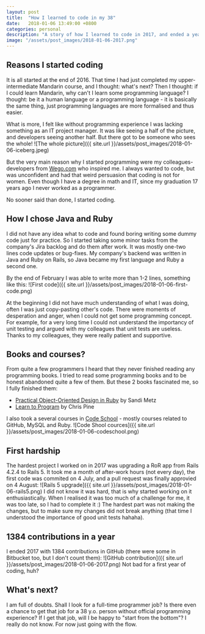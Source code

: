 ```yaml
---
layout: post
title:  "How I learned to code in my 38"
date:   2018-01-06 13:49:00 +0800
categories: personal
description: "A story of how I learned to code in 2017, and ended a year with 1384 GitHub contributions"
image: "/assets/post_images/2018-01-06-2017.png"
---
```


## Reasons I started coding
It is all started at the end of 2016. That time I had just completed my upper-intermediate Mandarin course, and I thought: what's next? Then I thought: if I could learn Mandarin, why can't I learn some programming language? I thought: be it a human language or a programming language - it is basically the same thing, just programming languages are more formalised and thus easier.

What is more, I felt like without programming experience I was lacking something as an IT project manager. It was like seeing a half of the picture, and developers seeing another half. But there got to be someone who sees the whole!
![The whole picture]({{ site.url }}/assets/post_images/2018-01-06-iceberg.jpeg)

But the very main reason why I started programming were my colleagues-developers from [Wego.com](https://www.wego.com) who inspired me. I always wanted to code, but was unconfident and had that weird persuasion that coding is not for women. Even though I have a degree in math and IT, since my graduation 17 years ago I never worked as a programmer.

No sooner said than done, I started coding.


## How I chose Java and Ruby
I did not have any idea what to code and found boring writing some dummy code just for practice. So I started taking some minor tasks from the company's Jira backlog and do them after work. It was mostly one-two lines code updates or bug-fixes. My company's backend was written in Java and Ruby on Rails, so Java became my first language and Ruby a second one.

By the end of February I was able to write more than 1-2 lines, something like this:
![First code]({{ site.url }}/assets/post_images/2018-01-06-first-code.png)

At the beginning I did not have much understanding of what I was doing, often I was just copy-pasting other's code. There were moments of desperation and anger, when I could not get some programming concept. For example, for a very long time I could not understand the importancy of unit testing and argued with my colleagues that unit tests are useless. Thanks to my colleagues, they were really patient and supportive.

## Books and courses?
From quite a few programmers I heard that they never finished reading any programming books. I tried to read some programming books and to be honest abandoned quite a few of them. But these 2 books fascinated me, so I fully finished them:
- [Practical Object-Oriented Design in Ruby](https://www.sandimetz.com/products/) by Sandi Metz
- [Learn to Program](https://pine.fm/LearnToProgram/) by Chris Pine

I also took a several courses in [Code School](https://www.codeschool.com/users/sergodeeva) - mostly courses related to GitHub, MySQL and Ruby.
![Code Shool cources]({{ site.url }}/assets/post_images/2018-01-06-codeschool.png)

## First hardship
The hardest project I worked on in 2017 was upgrading a RoR app from Rails 4.2.4 to Rails 5. It took me a month of after-work hours (not every day), the first code was commited on 4 July, and a pull request was finally approvied on 4 August:
![Rails 5 upgrade]({{ site.url }}/assets/post_images/2018-01-06-rails5.png)
I did not know it was hard, that is why started working on it enthusiastically. When I realised it was too much of a challenge for me, it was too late, so I had to complete it :) The hardest part was not making the changes, but to make sure my changes did not break anything (that time I understood the importance of good unit tests hahaha).

## 1384 contributions in a year
I ended 2017 with 1384 contributions in GitHub (there were some in Bitbucket too, but I don't count them):
![GitHub contribution]({{ site.url }}/assets/post_images/2018-01-06-2017.png)
Not bad for a first year of coding, huh?

## What's next?
I am full of doubts. Shall I look for a full-time programmer job? Is there even a chance to get that job for a 38 y.o. person without official programming experience? If I get that job, will I be happy to "start from the bottom"? I really do not know. For now just going with the flow.
